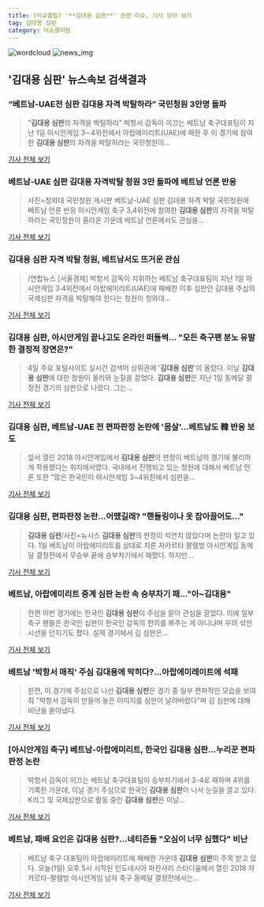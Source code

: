 ```yaml
---
title: (이슈클립) '**김대용 심판**' 관련 이슈, 기사 모아 보기
tag: 김대용 심판
category: 이슈클리핑
---
```

![wordcloud](https://s3.ap-northeast-2.amazonaws.com/lyrics101-wordcloud/2018-09-04-1536036318.png)
![news_img](https://user-images.githubusercontent.com/42597476/44507050-1206f400-a6e4-11e8-8d98-7ffbfebb353f.png)
## **'**김대용 심판**'** 뉴스속보 검색결과
### “베트남-UAE전 심판 김대용 자격 박탈하라” 국민청원 3만명 돌파

>“**김대용 심판**의 자격을 박탈하라” 박항서 감독이 이끄는 베트남 축구대표팀이 지난 1일 아시안게임 3∼4위전에서 아랍에미리트(UAE)에 패한 후 이 경기에 참여한 **김대용 심판**의 자격을 박탈하라는 국민청원이...

<a href="http://sports.khan.co.kr/news/sk_index.html?art_id=201809041129003&sec_id=520101&pt=nv" target="_blank">기사 전체 보기</a>

### 베트남-UAE 심판 김대용 자격박탈 청원 3만 돌파에 베트남 언론 반응

>사진=청와대 국민청원 게시판 베트남-UAE 심판 김대용 자격 박탈 국민청원에 베트남 언론 반응 아시안게임 축구 3,4위전에 참여한 **김대용 심판**의 자격을 박탈하라는 국민청원이 올라온 가운데 베트남 언론에서도 관심을...

<a href="http://news20.busan.com/controller/newsController.jsp?newsId=20180904000096" target="_blank">기사 전체 보기</a>

### **김대용 심판** 자격 박탈 청원, 베트남서도 뜨거운 관심

>/연합뉴스 [서울경제] 박항서 감독이 지휘하는 베트남 축구대표팀이 지난 1일 아시안게임 3·4위전에서 아랍에미리트(UAE)에 패배한 이후 심판인 김대용 주심의 국제심판 자격을 박탈해야 한다는 청원이 청와대...

<a href="http://www.sedaily.com/NewsView/1S4I94F7YM" target="_blank">기사 전체 보기</a>

### **김대용 심판**, 아시안게임 끝나고도 온라인 떠들썩... "모든 축구팬 분노 유발한 결정적 장면은?"

>4일 주요 포털사이트 실시간 검색어 상위권에 '**김대용 심판**'이 올랐다.  이날 **김대용 심판**에 대한 청원이 올라와 눈길을 끌었다. **김대용 심판**은 지난 1일 동메달 결정전 경기의 심판으로 나왔다.  그는...

<a href="http://www.siminilbo.co.kr/news/articleView.html?idxno=578271" target="_blank">기사 전체 보기</a>

### **김대용 심판**, 베트남-UAE 전 편파판정 논란에 '몸살'…베트남도 韓 반응 보도

>앞서 열린 2018 아시안게임에서 **김대용 심판**의 판정이 베트남의 경기에 불리하게 작용했다는 취지에서였다. 국내에서 진행되고 있는 청원에 대해서 베트남 언론 또한 "많은 한국인이 아시안게임 3~4위전에서 심판을...

<a href="http://chicnews.mk.co.kr/article.php?aid=1536034062209922018" target="_blank">기사 전체 보기</a>

### **김대용 심판**, 편파판정 논란…어땠길래? "핸들링이나 옷 잡아끌어도…"

>**김대용 심판**/사진=뉴시스 **김대용 심판**의 판정이 석연치 않았다며 논란이 일고 있다. 1일 베트남이 아랍에미리트를 상대로 치른 자카르타 팔렘방 아시안게임 동메달 결정전에서 무승부 끝에 승부차기에서 패했다. 하지만...

<a href="http://www.starseoultv.com/news/articleView.html?idxno=506162" target="_blank">기사 전체 보기</a>

### 베트남, 아랍에미리트 중계 심판 논란 속 승부차기 패..."아~김대용"

>한편 이번 경기에는 한국인 **김대용 심판**이 주심을 맡아 관심을 끌었다. 이에 일부 축구 팬들은 한국인 심판이 한국인 감독의 편의를 봐주는 게 아니냐며 우려 섞인 시선을 던지기도 했다. 실제 경기에서 김 심판은...

<a href="http://www.kookje.co.kr/news2011/asp/newsbody.asp?code=0600&key=20180901.99099000084" target="_blank">기사 전체 보기</a>

### 베트남 '박항서 매직' 주심 김대용에 막히다?…아랍에미레이트에 석패

>한편, 이 경기에 주심으로 나선 **김대용 심판**은 경기 중 일부 편파적인 모습을 보여줘 "박항서 감독이 만들어 놓은 이미지를 심판이 날려버렸다"며 김 심판에 대해 비난을 쏟아냈다.

<a href="http://www.newsworks.co.kr/news/articleView.html?idxno=212125" target="_blank">기사 전체 보기</a>

### [아시안게임 축구] 베트남-아랍에미리트, 한국인 **김대용 심판**…누리꾼 편파판정 논란

>박항서 감독이 이끄는 베트남 축구대표팀이 승부차기에서 3-4로 패하며 4위를 기록한 가운데, 이날 경기 주심으로 한국인 **김대용 심판**이 나서 눈길을 끌고 있다. K리그 및 국제심판으로 활동 중인 **김대용 심판**은 이날...

<a href="http://news20.busan.com/controller/newsController.jsp?newsId=20180901000092" target="_blank">기사 전체 보기</a>

### 베트남, 패배 요인은 **김대용 심판**?…네티즌들 "오심이 너무 심했다" 비난

>베트남 축구 대표팀이 아랍에미리트에 패배한 가운데 **김대용 심판**이 주목 받고 있다. 오늘(1일) 오후 5시 시작된 인도네시아 파칸사리 스타디움에서 열린 2018 자카르타-팔렘방 아시안게임 남자 축구 동메달 결정전에서는...

<a href="http://www.starseoultv.com/news/articleView.html?idxno=505932" target="_blank">기사 전체 보기</a>


